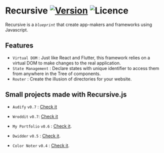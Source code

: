 # Recursive [![Version](https://img.shields.io/npm/v/@riadh-adrani/recursive?color=blue)](https://www.npmjs.com/package/@riadh-adrani/recursive) ![Licence](https://img.shields.io/npm/l/@riadh-adrani/recursive)

Recursive is a _`blueprint`_ that create app-makers and frameworks using Javascript.

## Features

-   `Virtual DOM` : Just like React and Flutter, this framework relies on a virtual DOM to make changes to the real application.
-   `State Management` : Declare states with unique identifier to access them from anywhere in the Tree of components.
-   `Router` : Create the illusion of directories for your website.

## Small projects made with Recursive.js

-   `Audify` `v0.7` : [Check it](https://github.com/RiadhAdrani/audiphy)

-   `Wroddit` `v0.7`: [Check it](https://github.com/RiadhAdrani/wroddit)

-   `My Portfolio` `v0.6` : [Check it](https://github.com/RiadhAdrani/RiadhAdrani/tree/gh-pages).

-   `Dwidder` `v0.5` : [Check it](https://github.com/RiadhAdrani/dwidder).

-   `Color Noter` `v0.4` : [Check it](https://github.com/RiadhAdrani/color-noter-web).
